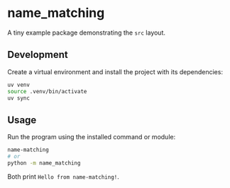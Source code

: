 # name_matching

A tiny example package demonstrating the `src` layout.

## Development

Create a virtual environment and install the project with its dependencies:

```bash
uv venv
source .venv/bin/activate
uv sync
```

## Usage

Run the program using the installed command or module:

```bash
name-matching
# or
python -m name_matching
```

Both print `Hello from name-matching!`.

